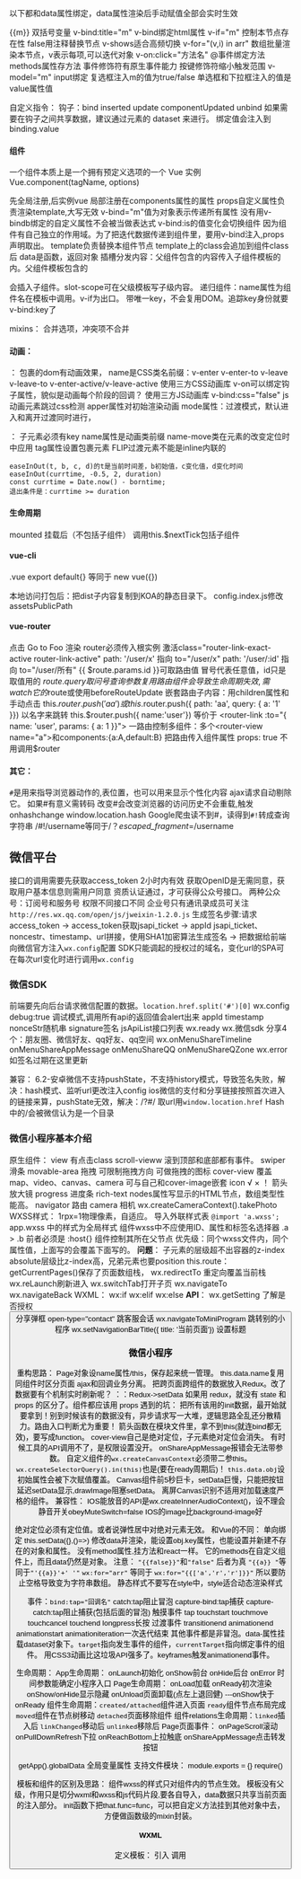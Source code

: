 以下都和data属性绑定，data属性渲染后手动赋值全部会实时生效

{{m}} 双括号变量
v-bind:title="m" v-bind绑定html属性
v-if="m" 控制本节点存在性 false用注释替换节点  v-shows适合高频切换
v-for="(v,i) in arr" 数组批量渲染本节点，v表示每项,可以迭代对象
v-on:click="方法名" @事件绑定方法 methods属性存方法 事件修饰符有原生事件能力 按键修饰符缩小触发范围
v-model="m" input绑定 复选框注入m的值为true/false 单选框和下拉框注入的值是value属性值

自定义指令：
  钩子：bind inserted update componentUpdated unbind
  如果需要在钩子之间共享数据，建议通过元素的 dataset 来进行。
  绑定值会注入到binding.value
#### 组件
一个组件本质上是一个拥有预定义选项的一个 Vue 实例  Vue.component(tagName, options)

先全局注册,后实例vue 局部注册在components属性的属性
props自定义属性负责渲染template,大写无效 v-bind="m"值为对象表示传递所有属性 没有用v-bindb绑定的自定义属性不会被当做表达式 v-bind:is的值变化会切换组件 因为组件有自己独立的作用域。为了把迭代数据传递到组件里，要用v-bind注入,props声明取出。
 template负责替换本组件节点 template上的class会追加到组件class后
 data是函数，返回对象
插槽分发内容：父组件包含的内容传入子组件模板的<slot></slot>内。父组件模板包含的<div slot="na"></div>会插入子组件<slot name="na"></slot>。slot-scope可在父级模板写子级内容。
递归组件：name属性为组件名在模板中调用。v-if为出口。
带唯一key，不会复用DOM。追踪key身份就要v-bind:key了

mixins：
  合并选项，冲突项不合并
#### 动画：
<transition name="v"> ： 包裹的dom有动画效果， name是CSS类名前缀：v-enter v-enter-to v-leave v-leave-to v-enter-active/v-leave-active
 <transition name="v" enter-active-class=""> 使用三方CSS动画库
 v-on可以绑定钩子属性，貌似是动画每个阶段的回调？ 使用三方JS动画库
 v-bind:css="false" js动画元素跳过css检测
<transition appear> apper属性对初始渲染动画
mode属性：过渡模式，默认进入和离开过渡同时进行，

<transition-group> ： 子元素必须有key name属性是动画类前缀 name-move类在元素的改变定位时中应用 tag属性设置包裹元素 FLIP过渡元素不能是inline内联的
```
easeInOut(t, b, c, d)的t是当前时间差，b初始值，c变化值，d变化时间
easeInOut(currtime, -0.5, 2, duration)
const currtime = Date.now() - borntime;
退出条件是：currtime >= duration
```
#### 生命周期
mounted 挂载后（不包括子组件） 调用this.$nextTick包括子组件

#### vue-cli
.vue
export default{} 等同于 new vue({})

本地访问打包后：把dist子内容复制到KOA的静态目录下。 config.index.js修改assetsPublicPath

#### vue-router
点击 <router-link to="/foo">Go to Foo</router-link>
渲染 <router-view></router-view>
router必须传入根实例
激活class="router-link-exact-active router-link-active"
path: '/user/x' 指向 to="/user/x"
path: '/user/:id' 指向 to="/user/所有"  {{ $route.params.id }}可取路由值 冒号代表任意值，id只是取值用的 $route.query取问号查询参数 复用路由组件会导致生命周期失效,需watch它的$route或使用beforeRouteUpdate
嵌套路由子内容：用children属性和<router-view/>
手动点击 this.$router.push('aa') 或this.$router.push({ path: 'aa', query: { a: '1' }})
以名字来跳转 this.$router.push({ name:'user'}) 等价于 <router-link :to="{ name: 'user', params: { a: 1 }}">
一路由控制多组件：多个<router-view name="a">和components:{a:A,default:B}
把路由传入组件属性 props: true 不用调用$router

#### 其它：
`#`是用来指导浏览器动作的,表位置，也可以用来显示个性化内容
  ajax请求自动剔除它。 
  如果#有意义需转码 
  改变#会改变浏览器的访问历史不会重载,触发onhashchange
  window.location.hash
  Google爬虫读不到#，读得到`#!`转成查询字符串 /#!/username等同于/？_escaped_fragment_=/username


## 微信平台
接口的调用需要先获取access_token 2小时内有效
获取OpenID是无需同意，获取用户基本信息则需用户同意
资质认证通过，才可获得公众号接口。
两种公众号：订阅号和服务号 权限不同接口不同 企业号只有通讯录成员可关注
`http://res.wx.qq.com/open/js/jweixin-1.2.0.js`
生成签名步骤:请求access_token -> access_token获取jsapi_ticket -> appId jsapi_ticket、noncestr、timestamp、url拼接，使用SHA1加密算法生成签名 -> 把数据给前端向微信官方注入`wx.config`配置
SDK只能调起的授权过的域名，变化url的SPA可在每次url变化时进行调用`wx.config`

### 微信SDK
前端要先向后台请求微信配置的数据。`location.href.split('#')[0]`
wx.config
  debug:true 调试模式,调用所有api的返回值会alert出来
  appId timestamp nonceStr随机串 signature签名 jsApiList接口列表
wx.ready
  wx.微信sdk
分享4个：朋友圈、微信好友、qq好友、qq空间 wx.onMenuShareTimeline onMenuShareAppMessage onMenuShareQQ onMenuShareQZone
wx.error 如签名过期在这里更新

兼容：
6.2-安卓微信不支持pushState，不支持history模式，导致签名失败，解决：hash模式、监听url更改注入config
ios微信的支付和分享链接按照首次进入的链接来算，pushState无效，解决：/?#/ 取url用`window.location.href`
Hash中的/会被微信认为是一个目录

### 微信小程序基本介绍
原生组件：
  view 有点击class
  scroll-vieww 滚到顶部和底部都有事件。
  swiper 滑条
  movable-area 拖拽 可限制拖拽方向 可做拖拽的图标
  cover-view 覆盖map、video、canvas、camera 可与自己和cover-image嵌套
  icon √ × ！ 箭头 放大镜
  progress 进度条
  rich-text nodes属性写显示的HTML节点，数组类型性能高。
  navigator 路由
  camera 相机 wx.createCameraContext().takePhoto
WXSS样式：
  1rpx=1物理像素，自适应。
  导入外联样式表 `@import 'a.wxss';`
  app.wxss 中的样式为全局样式
  组件wxss中不应使用ID、属性和标签名选择器
  .a > .b 前者必须是<view>
  :host{} 组件控制其所在父节点
  优先级：同个wxss文件内，同个属性值，上面写的会覆盖下面写的。
  **问题**：
    子元素的层级超不出容器的z-index
    absolute层级比z-index高，兄弟元素也要position
this.route：
  getCurrentPages()保存了页面数组栈，
  wx.redirectTo 重定向覆盖当前栈 wx.reLaunch刷新进入 wx.switchTab打开子页  wx.navigateTo wx.navigateBack
WXML：
  wx:if  wx:elif  wx:else
**API**：
  wx.getSetting 了解是否授权
  <button open-type='share'> 分享弹框  open-type="contact" 跳客服会话
  wx.navigateToMiniProgram 跳转别的小程序
  wx.setNavigationBarTitle({ title: '当前页面'}) 设置标题

### 微信小程序
重构思路：
  Page对象设name属性/this，保存起来统一管理。 this.data.name复用同组件时区分页面
  ajax和回调业务分离。
  把跨页面跨组件的数据放入Redux。改了数据要有个机制实时刷新呢？ ：：Redux->setData
  如果用 redux，就没有 state 和 props 的区分了。组件都应该用 props
遇到的坑：
  把所有该用的init数据，最开始就要拿到！别到时候该有的数据没有，异步请求写一大堆，逻辑思路全乱还分散精力。路由入口判断尤为重要！
  箭头函数在模块文件里，拿不到this(就连bind都无效)，要写成function。
  cover-view自己是绝对定位，子元素绝对定位会消失。
  有时候工具的API调用不了，是权限设置没开。
  onShareAppMessage报错会无法带参数。
  自定义组件的`wx.createCanvasContext`必须带二参this。`wx.createSelectorQuery().in(this)`也是(要在ready周期后)！
  `this.data.obj`设初始属性会被下次赋值覆盖。
  Canvas组件前5秒巨卡，setData巨慢，只能把按钮延迟setData显示,drawImage阻塞setData。
  离屏Canvas识别不适用对加载速度严格的组件。
兼容性：
  IOS能放音的API是wx.createInnerAudioContext()，设不理会静音开关obeyMuteSwitch=false
  IOS的image比background-image好
  
  绝对定位必须有定位值。或者说弹性居中对绝对元素无效。
和Vue的不同：
  单向绑定 this.setData({},()=>) 修改data并渲染，能设置obj.key属性，也能设置并新建不存在的对象和属性。
  没有method属性,挂方法和react一样。 它的methods在自定义组件上，而且data仍然是对象。
注意：
  `"{{false}}"`和`"false"` 后者为真
  `"{{a}} "`等同于`"'{{a}}'+' '"`
   `wx:for="arr"` 等同于 `wx:for="{{['a','r','r']}}"` 所以要防止空格导致变为字符串数组。
   静态样式不要写在style中，style适合动态渲染样式

事件：`bind:tap="回调名"` catch:tap阻止冒泡 capture-bind:tap捕获 capture-catch:tap阻止捕获(包括后面的冒泡)
 触摸事件 tap touchstart touchmove touchcancel touchend longpress长按 
 过渡事件 transitionend animationend animationstart animationiteration一次迭代结束 
 其他事件都是非冒泡。data-属性挂载dataset对象下。`target`指向发生事件的组件，`currentTarget`指向绑定事件的组件。
 用CSS3动画比这垃圾API强多了。keyframes触发animationend事件。

生命周期：
  App生命周期： onLaunch初始化 onShow前台 onHide后台 onError 时间参数能确定小程序入口
  Page生命周期： onLoad加载 onReady初次渲染 onShow/onHide显示隐藏 onUnload页面卸载(点左上退回健) ---onShow快于onReady
  组件生命周期：`created/attached`组件进入页面 `ready`组件节点布局完成 `moved`组件在节点树移动 `detached`页面移除组件
  组件relations生命周期：`linked`插入后 `linkChanged`移动后 `unlinked`移除后
Page页面事件： onPageScroll滚动 onPullDownRefresh下拉 onReachBottom上拉触底 onShareAppMessage点击转发按钮

getApp().globalData 全局变量属性
支持文件模块： module.exports = {} require()

模板和组件的区别及思路：
  组件wxss的样式只对组件内的节点生效。 
  模板没有父级，作用只是切分wxml和wxss和js代码片段,要各自导入，data数据只共享当前页面的注入部分。
  init函数下把that.func=func，可以把自定义方法挂到其他对象中去，方便做函数级的mixin封装。


#### WXML
定义模板：<template name="{{a ? 'm':''}}"></template> 引入<import src="item.wxml"/> 调用<template is="m" data="{{...item}}"/>  
  扩展运算符把对象属性当做参数传入，模板内容可直接调用。{{...item}}等同于{{a:1,b:2,c}}这里的c表示c:c变量。有自己的作用域，只能引用模板内定义的wxs。
  <include src="header.wxml"/>只用来引入代码，切分文件
wx:for="{{arr或obj}}" 循环次数等同对象长度 默认项item，默认索引index，
  嵌套wx:for貌似只是数据层为了拿到循环的变量？展现只靠最里面。wx:for-item/index自定义项、索引，用来做条件运算的。
  <block wx:for> 是渲染多个结构块
wx:key 动态渲染时保留状态(重排序) `wx:key="u"` 表示绑定item.u `wx:key="*this"`表示绑定item,item要是唯一字符串或数字。

```
<wxs module="a">
  var b="1"; module.exports.b=b;
</wxs>
或
<wxs src="kaka.wxs" module="a" />
<view>{{a.b}}</view>
```
优点：IOS下比JS快，缺点：不能调用小程序api，不能调用js文件的js函数，不能做事件回调。
用途: {{}}下做运算。
  .wxs应用.wxs用require
  单例模式，多次引用
数据类型的判断可以使用 constructor 属性。


#### 自定义组件
定义页的json设为 "component": true
使用页的json设为 "usingComponents": { 组件名: 路径 }
把组件插在调用处。小写字母和下划线。
Component({})
 properties属性 data数据 methods方法 `this.properties`渲染不需要转成data。
 observer属性改变执行该函数。驼峰写法：定义和表达式内。-符写法：传入在组件上。
 <popup taps="{{taps}}" /> 下传属性
 
`<slot></slot>`是给使用页插节点的。像参数。
  默认只有一处，多处要设置Component.options.multipleSlots为true
  使用页的`<view slot="a">`会插入到`<slot name="a">`
  
组件生命周期：`created/attached`组件进入页面 `ready`组件节点布局完成 `moved`组件在节点树移动 `detached`页面移除组件
组件relations生命周期：`linked`插入后 `linkChanged`移动后 `unlinked`移除后
  父子组件都要设Component.relations属性。
  获取关联组件实例的有序数组：this.getRelationNodes(url)
	
自定义事件：
  组件内通过原生事件回调手动触发自定义事件：`this.triggerEvent('xxevent',{},{})`
  组件外监听自定义事件：`bindxxevent="xx"` e.detail是二参 xx是父组件的方法。默认不冒泡。
  composed: true事件会冒泡进入父组件的模板内部，然后进入页面的父组件
  
module.exports = Behavior() 类似mixins,抽象出选项的公共部分。组件通过behaviors属使用。
  覆盖优先级：同名属性/方法：组件>后behavior>前behavior data:对象则合并，其他相互覆盖。 生命周期函数：都调用。
  
#### 性能
单包<2M 所有包<4M 打开对应子包页时下载子包。
按需加载：app.json subPackages 子包之间不能引用js、template。
小程序进入后台5分钟微信销毁，除了置顶的小程序

性能：
  WebView和js数据传输是通过字符串拼接。
  微信小程序CDN的Gzip对文本压缩好，图片不好。
  后台页面最好不要setData。每次setData不要传太多数据。
  图片过大、过多会引发内存回收webview
Redux:
  业务逻辑写在reducer
  createStore的二参是初始数据，用于前后端同构。
  视图组件只包含了渲染逻辑和触发 action
#### 动画
创建实例 wx.createAnimation()
一组 step() 同时开始，可传入配置指定当前组动画，不同时开始的用step衔接。
提交 this.setData({Data:animation.export()}) 就算有多组貌似也只有一次提交
Canvas api
draw会清空画布，draw(true)会保留。
restore返回save保存的ctx设置
drawImage(url,x,y,w,h) xy都是左上角
#### DOM
wx.createSelectorQuery().in(this)
  select('.class')  跨自定义组件的后代选择器：.the-ancestor >>> .the-descendant
  selectAll
  selectViewport().scrollOffset(res=>).exec() 节点必须是scroll-view或viewport,滚动位置查询
.boundingClientRect(res=>).exec()    坐标和dataset
.fields({},res=>)).exec() 			 所有节点信息
  

图片全屏显示
```
<image src bindtap="previewImage"></image>  
previewImage: function (e) {
    var current = e.target.dataset.src;
    wx.previewImage({
      current: current, // 当前显示图片的http链接  
      urls:  [] // 需要预览的图片http链接列表  
    })
} 
```
分享到朋友圈：后台生成图片，拿到后再保存到本地。用户自己去发朋友圈。 wx.downloadFile -> wx.saveImageToPhotosAlbum
父组件：
```
var pages = getCurrentPages();
var currPage = pages[pages.length - 1];   //当前页面
currPage.setData({ sharepop: true })
```
路由传参：
```
 onLoad: function(option){
    console.log(option.参数)  
  }
```
圆形旋转用：wx.onAccelerometerChange加速计，手机垂直地面时,左倒x=-1,右倒x=1。绝对值大于1表示在甩。
```
rotate:function(){
  that.prevtime = new Date().getTime();
  that.once = 100;
  that.prevdiec=0;
  wx.onAccelerometerChange(function (res) {
    console.log('x: '+res.x, 'y: '+res.y, 'z: '+res.z)
    let directions = res.x.toFixed(2);
    that.currtime = new Date().getTime();
    let x = that.currtime - that.prevtime;
    that.currvdiec = directions * 360;
    if (x > 200 && (Math.abs(that.currvdiec - that.prevdiec) > 20)) {
      that.prevtime = that.currtime;
      that.prevdiec = that.currvdiec;
      that.setData({
        rotate: directions*360
      })
    }
  })
}
```
滑块组件： 比手写滑动算法好用（上下滑时不允许左右滑，左右滑时不允许上下滑）
<swiper current="1"  class='swiperbox' interval="0" duration="500"  bindchange="SlideFinish"> 
	<swiper-item><view /></swiper-item> 
</swiper>
 sin30°就得写成 Math.sin（30*Math.PI/180）
`dy=dc*sin; dx=dc*cos;`
wx.canvasGetImageData无法在组件中使用
只有[].every能中途终止

# word介绍-能做什么
小程序的视图层目前使用 WebView（app内嵌网页）作为渲染载体。
原生组件：滑条选择器，拖拽、音视频、地图、相机、实时音视频录制、实时音视频播放、内嵌网页、客服会话、
系统功能：操作文件/加速度/罗盘/打电话/扫码/蓝牙/截屏/屏幕亮度/振动/通讯录/NFC/WiFi
数据分析：用户访问趋势、用户访问分布、用户访问留存、页面访问数据。

照相自定义截图
淡入淡出图廊
选择音乐
全屏

日历思路
首行 要知道有几个项 7-n得出剩余位置 n是1日位
要知道有几行 x/7 
末行 总天数-首数-中间行*7
求总行数 
获取当前星期 new Date(str).getDay() 0-6 日至六
getMonth() 0-11 一至十二

<form bindsubmit="formSubmit" report-submit="true">
<button formType="submit" open-type='share' >转发到好友或群聊</button>
<button formType="submit" bindtap='bindcof'>生成朋友圈分享图</button>
,
    "enablePullDownRefresh":true
单页思路
下拉刷新的每次数据保存在store,tab状态记入store,init画布数据记入store 
组件出生时从store载入数据。
下拉不会刷新页面，只是请求数据而已.store改变应该监听到列表数据setData,从index注入到组件！
切换tab是否刷新数据？为性能暂不处理，可设超过1分钟切换tab刷新

